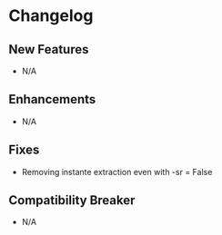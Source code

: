 # Changelog

## New Features

 - N/A

## Enhancements

 - N/A

## Fixes

 - Removing instante extraction even with -sr = False

## Compatibility Breaker

 - N/A
